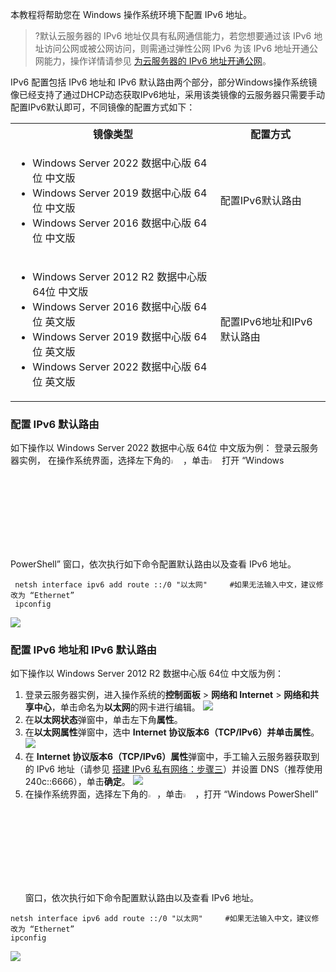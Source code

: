 本教程将帮助您在 Windows 操作系统环境下配置 IPv6 地址。

>?默认云服务器的 IPv6 地址仅具有私网通信能力，若您想要通过该 IPv6 地址访问公网或被公网访问，则需通过弹性公网 IPv6 为该 IPv6 地址开通公网能力，操作详情请参见 [为云服务器的 IPv6 地址开通公网](https://cloud.tencent.com/document/product/1142/47665#step4)。


IPv6 配置包括 IPv6 地址和 IPv6 默认路由两个部分，部分Windows操作系统镜像已经支持了通过DHCP动态获取IPv6地址，采用该类镜像的云服务器只需要手动配置IPv6默认即可，不同镜像的配置方式如下：
<table>
<tr>
<th>镜像类型</th>
<th>配置方式</th>
</tr>
<tr>
<td><ul><li>Windows Server 2022 数据中心版 64位 中文版</li><li>Windows Server 2019 数据中心版 64位 中文版</li><li>Windows Server 2016 数据中心版 64位 中文版</li></ul></td>
<td>配置IPv6默认路由</td>
</tr>
<tr>
<td><ul><li>Windows Server 2012 R2 数据中心版 64位 中文版</li><li>Windows Server 2016 数据中心版 64位 英文版</li><li>Windows Server 2019 数据中心版 64位 英文版</li><li>Windows Server 2022 数据中心版 64位 英文版</li></ul></td>
<td>配置IPv6地址和IPv6默认路由</td>
</tr>
</table>


### 配置 IPv6 默认路由
如下操作以 Windows Server 2022 数据中心版 64位 中文版为例：
登录云服务器实例， 在操作系统界面，选择左下角的<img src="https://qcloudimg.tencent-cloud.cn/raw/97cfbeedd88deb2c69aaf13d89401250.png" width="4%">，单击<img src="https://qcloudimg.tencent-cloud.cn/raw/f6d98951da20377edcfd0c0cc663d684.png" width="4%">打开 “Windows PowerShell” 窗口，依次执行如下命令配置默认路由以及查看 IPv6 地址。
```
 netsh interface ipv6 add route ::/0 "以太网"     #如果无法输入中文，建议修改为 “Ethernet”
 ipconfig
```
![](https://qcloudimg.tencent-cloud.cn/raw/99cd6ebd5077abbb87fcdfe7674f97f3.png)

### 配置 IPv6 地址和 IPv6 默认路由
如下操作以 Windows Server 2012 R2 数据中心版 64位 中文版为例：
1. 登录云服务器实例，进入操作系统的**控制面板** > **网络和 Internet** > **网络和共享中心**，单击命名为**以太网**的网卡进行编辑。
![](https://qcloudimg.tencent-cloud.cn/raw/abf6c279b38ba1f1d8e10dac3aafaa6a.png)
2. 在**以太网状态**弹窗中，单击左下角**属性**。
3. 在**以太网属性**弹窗中，选中 **Internet 协议版本6（TCP/IPv6）**并单击**属性**。
![](https://qcloudimg.tencent-cloud.cn/raw/41deba067d59bc616bdab50f3c38afff.png)
4. 在 **Internet 协议版本6（TCP/IPv6）属性**弹窗中，手工输入云服务器获取到的 IPv6 地址（请参见 [搭建 IPv6 私有网络：步骤三](https://cloud.tencent.com/document/product/215/47557#step3)）并设置 DNS（推荐使用240c::6666），单击**确定**。
![](https://qcloudimg.tencent-cloud.cn/raw/c6faac59d816c26654daa8f8200cea95.png)
5. 在操作系统界面，选择左下角的<img src="https://qcloudimg.tencent-cloud.cn/raw/c88d57abf262f95563ba3d007f809200.png" width="3%">，单击<img src="https://qcloudimg.tencent-cloud.cn/raw/d1cf2d7e2fb1c37d0327a016c5bee66e.png" width="4%">，打开 “Windows PowerShell” 窗口，依次执行如下命令配置默认路由以及查看 IPv6 地址。
```
netsh interface ipv6 add route ::/0 "以太网"     #如果无法输入中文，建议修改为 “Ethernet”
ipconfig
```
![](https://qcloudimg.tencent-cloud.cn/raw/63e8fa5b878c569ff8a536121d6ce716.png)
